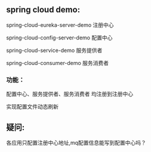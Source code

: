 ## spring cloud demo:

spring-cloud-eureka-server-demo 注册中心

spring-cloud-config-server-demo 配置中心

spring-cloud-service-demo 服务提供者

spring-cloud-consumer-demo 服务消费者


### 功能：

配置中心、服务提供者、服务消费者 均注册到注册中心

实现配置文件动态刷新


## 疑问:
各应用只配置注册中心地址,mq配置信息能写到配置中心吗？